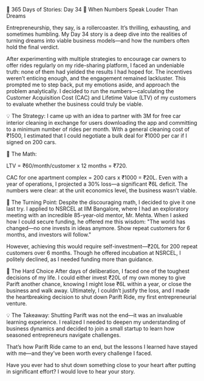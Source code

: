 🚀 365 Days of Stories: Day 34 🌟 When Numbers Speak Louder Than Dreams

Entrepreneurship, they say, is a rollercoaster. It’s thrilling, exhausting, and sometimes humbling. My Day 34 story is a deep dive into the realities of turning dreams into viable business models—and how the numbers often hold the final verdict.

After experimenting with multiple strategies to encourage car owners to offer rides regularly on my ride-sharing platform, I faced an undeniable truth: none of them had yielded the results I had hoped for. The incentives weren’t enticing enough, and the engagement remained lackluster. This prompted me to step back, put my emotions aside, and approach the problem analytically. I decided to run the numbers—calculating the Customer Acquisition Cost (CAC) and Lifetime Value (LTV) of my customers to evaluate whether the business could truly be viable.

💡 The Strategy: I came up with an idea to partner with 3M for free car interior cleaning in exchange for users downloading the app and committing to a minimum number of rides per month. With a general cleaning cost of ₹1500, I estimated that I could negotiate a bulk deal for ₹1000 per car if I signed on 200 cars.

🔢 The Math:

LTV = ₹60/month/customer x 12 months = ₹720.

CAC for one apartment complex = 200 cars x ₹1000 = ₹20L. Even with a year of operations, I projected a 30% loss—a significant ₹6L deficit. The numbers were clear: at the unit economics level, the business wasn’t viable.

💼 The Turning Point: Despite the discouraging math, I decided to give it one last try. I applied to NSRCEL at IIM Bangalore, where I had an exploratory meeting with an incredible 85-year-old mentor, Mr. Mehta. When I asked how I could secure funding, he offered me this wisdom: "The world has changed—no one invests in ideas anymore. Show repeat customers for 6 months, and investors will follow."

However, achieving this would require self-investment—₹20L for 200 repeat customers over 6 months. Though he offered incubation at NSRCEL, I politely declined, as I needed funding more than guidance.

🤔 The Hard Choice After days of deliberation, I faced one of the toughest decisions of my life. I could either invest ₹20L of my own money to give Parift another chance, knowing I might lose ₹6L within a year, or close the business and walk away. Ultimately, I couldn’t justify the loss, and I made the heartbreaking decision to shut down Parift Ride, my first entrepreneurial venture.

💡 The Takeaway: Shutting Parift was not the end—it was an invaluable learning experience. I realized I needed to deepen my understanding of business dynamics and decided to join a small startup to learn how seasoned entrepreneurs navigate challenges.

That’s how Parift Ride came to an end, but the lessons I learned have stayed with me—and they’ve been worth every challenge I faced.

Have you ever had to shut down something close to your heart after putting in significant effort? I would love to hear your story.